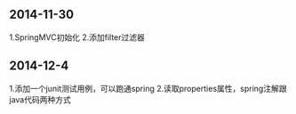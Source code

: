## 2014-11-30
1.SpringMVC初始化
2.添加filter过滤器

## 2014-12-4
1.添加一个junit测试用例，可以跑通spring
2.读取properties属性，spring注解跟java代码两种方式